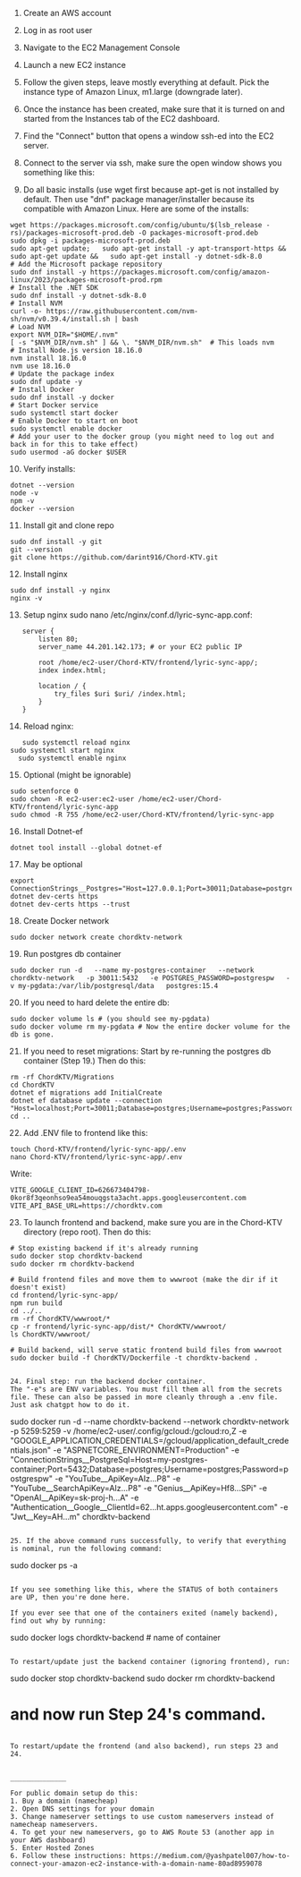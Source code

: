 1. Create an AWS account

2. Log in as root user

3. Navigate to the EC2 Management Console

4. Launch a new EC2 instance

5. Follow the given steps, leave mostly everything at default. Pick the instance type of Amazon Linux, m1.large (downgrade later).

6. Once the instance has been created, make sure that it is turned on and started from the Instances tab of the EC2 dashboard.

7. Find the "Connect" button that opens a window ssh-ed into the EC2 server.

8. Connect to the server via ssh, make sure the open window shows you something like this:

9. Do all basic installs (use wget first because apt-get is not installed by default. Then use "dnf" package manager/installer because its compatible with Amazon Linux. Here are some of the installs:
```
wget https://packages.microsoft.com/config/ubuntu/$(lsb_release -rs)/packages-microsoft-prod.deb -O packages-microsoft-prod.deb
sudo dpkg -i packages-microsoft-prod.deb
sudo apt-get update;   sudo apt-get install -y apt-transport-https &&   sudo apt-get update &&   sudo apt-get install -y dotnet-sdk-8.0
# Add the Microsoft package repository
sudo dnf install -y https://packages.microsoft.com/config/amazon-linux/2023/packages-microsoft-prod.rpm
# Install the .NET SDK
sudo dnf install -y dotnet-sdk-8.0
# Install NVM
curl -o- https://raw.githubusercontent.com/nvm-sh/nvm/v0.39.4/install.sh | bash
# Load NVM
export NVM_DIR="$HOME/.nvm"
[ -s "$NVM_DIR/nvm.sh" ] && \. "$NVM_DIR/nvm.sh"  # This loads nvm
# Install Node.js version 18.16.0
nvm install 18.16.0
nvm use 18.16.0
# Update the package index
sudo dnf update -y
# Install Docker
sudo dnf install -y docker
# Start Docker service
sudo systemctl start docker
# Enable Docker to start on boot
sudo systemctl enable docker
# Add your user to the docker group (you might need to log out and back in for this to take effect)
sudo usermod -aG docker $USER
```

10. Verify installs:
```
dotnet --version
node -v
npm -v
docker --version
```

11. Install git and clone repo
```
sudo dnf install -y git
git --version
git clone https://github.com/darint916/Chord-KTV.git
```

12. Install nginx
```
sudo dnf install -y nginx
nginx -v
```

13. Setup nginx
sudo nano /etc/nginx/conf.d/lyric-sync-app.conf:
```
   server {
       listen 80;
       server_name 44.201.142.173; # or your EC2 public IP

       root /home/ec2-user/Chord-KTV/frontend/lyric-sync-app/;
       index index.html;

       location / {
           try_files $uri $uri/ /index.html;
       }
   }
```

14. Reload nginx:
```
   sudo systemctl reload nginx
sudo systemctl start nginx
  sudo systemctl enable nginx
```

15. Optional (might be ignorable)
```
sudo setenforce 0
sudo chown -R ec2-user:ec2-user /home/ec2-user/Chord-KTV/frontend/lyric-sync-app
sudo chmod -R 755 /home/ec2-user/Chord-KTV/frontend/lyric-sync-app
```

16. Install Dotnet-ef
```
dotnet tool install --global dotnet-ef
```

17. May be optional
```
export ConnectionStrings__Postgres="Host=127.0.0.1;Port=30011;Database=postgres;Username=postgres;Password=postgrespw"
dotnet dev-certs https
dotnet dev-certs https --trust
```

18. Create Docker network
```
sudo docker network create chordktv-network
```

19. Run postgres db container
```
sudo docker run -d   --name my-postgres-container   --network chordktv-network   -p 30011:5432   -e POSTGRES_PASSWORD=postgrespw   -v my-pgdata:/var/lib/postgresql/data   postgres:15.4
```

20. If you need to hard delete the entire db:
```
sudo docker volume ls # (you should see my-pgdata)
sudo docker volume rm my-pgdata # Now the entire docker volume for the db is gone.
```

21. If you need to reset migrations:
Start by re-running the postgres db container (Step 19.)
Then do this:
```
rm -rf ChordKTV/Migrations
cd ChordKTV
dotnet ef migrations add InitialCreate
dotnet ef database update --connection "Host=localhost;Port=30011;Database=postgres;Username=postgres;Password=postgrespw"
cd ..
```

22. Add .ENV file to frontend like this:
```
touch Chord-KTV/frontend/lyric-sync-app/.env
nano Chord-KTV/frontend/lyric-sync-app/.env
```
Write:
```
VITE_GOOGLE_CLIENT_ID=626673404798-0kor8f3qeonhso9ea54mouqgsta3acht.apps.googleusercontent.com
VITE_API_BASE_URL=https://chordktv.com
```

23. To launch frontend and backend, make sure you are in the Chord-KTV directory (repo root). Then do this:
```
# Stop existing backend if it's already running
sudo docker stop chordktv-backend
sudo docker rm chordktv-backend

# Build frontend files and move them to wwwroot (make the dir if it doesn't exist)
cd frontend/lyric-sync-app/
npm run build
cd ../.. 
rm -rf ChordKTV/wwwroot/*
cp -r frontend/lyric-sync-app/dist/* ChordKTV/wwwroot/
ls ChordKTV/wwwroot/

# Build backend, will serve static frontend build files from wwwroot
sudo docker build -f ChordKTV/Dockerfile -t chordktv-backend . 


24. Final step: run the backend docker container.
The "-e"s are ENV variables. You must fill them all from the secrets file. These can also be passed in more cleanly through a .env file. Just ask chatgpt how to do it.
```
sudo docker run -d   --name chordktv-backend   --network chordktv-network   -p 5259:5259  -v /home/ec2-user/.config/gcloud:/gcloud:ro,Z   -e "GOOGLE_APPLICATION_CREDENTIALS=/gcloud/application_default_credentials.json"   -e "ASPNETCORE_ENVIRONMENT=Production"   -e "ConnectionStrings__PostgreSql=Host=my-postgres-container;Port=5432;Database=postgres;Username=postgres;Password=postgrespw"   -e "YouTube__ApiKey=AIz...P8"   -e "YouTube__SearchApiKey=AIz...P8"   -e "Genius__ApiKey=Hf8...SPi"   -e "OpenAI__ApiKey=sk-proj-h...A"        -e "Authentication__Google__ClientId=62...ht.apps.googleusercontent.com"  -e "Jwt__Key=AH...m" chordktv-backend
```

25. If the above command runs successfully, to verify that everything is nominal, run the following command:
```
sudo docker ps -a
```

If you see something like this, where the STATUS of both containers are UP, then you're done here.

If you ever see that one of the containers exited (namely backend), find out why by running:
```
sudo docker logs chordktv-backend # name of container
```

To restart/update just the backend container (ignoring frontend), run:
```
sudo docker stop chordktv-backend
sudo docker rm chordktv-backend
# and now run Step 24's command.
```

To restart/update the frontend (and also backend), run steps 23 and 24.


______________

For public domain setup do this: 
1. Buy a domain (namecheap)
2. Open DNS settings for your domain
3. Change nameserver settings to use custom nameservers instead of namecheap nameservers.
4. To get your new nameservers, go to AWS Route 53 (another app in your AWS dashboard)
5. Enter Hosted Zones
6. Follow these instructions: https://medium.com/@yashpatel007/how-to-connect-your-amazon-ec2-instance-with-a-domain-name-80ad8959078
